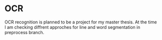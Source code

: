 # OCR

OCR recognition is planned to be a project for my master thesis. 
At the time I am checking diffrent approches for line and word segmentation in preprocess branch.

